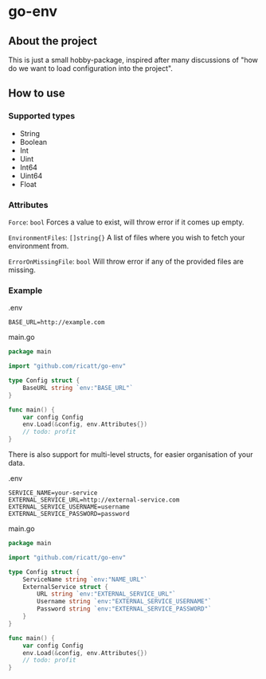 # go-env

## About the project
This is just a small hobby-package, inspired after many discussions of "how do we want to load configuration into the project".

## How to use
### Supported types
 - String
 - Boolean
 - Int
 - Uint
 - Int64
 - Uint64
 - Float
### Attributes
`Force`: `bool` Forces a value to exist, will throw error if it comes up empty.

`EnvironmentFiles`: `[]string{}` A list of files where you wish to fetch your environment from.

`ErrorOnMissingFile`: `bool` Will throw error if any of the provided files are missing.


### Example
.env
```env
BASE_URL=http://example.com
```
main.go
```go
package main

import "github.com/ricatt/go-env"

type Config struct {
    BaseURL string `env:"BASE_URL"`
}

func main() {
    var config Config
    env.Load(&config, env.Attributes{})
    // todo: profit
}
```

There is also support for multi-level structs, for easier organisation of your data.

.env
```env
SERVICE_NAME=your-service
EXTERNAL_SERVICE_URL=http://external-service.com
EXTERNAL_SERVICE_USERNAME=username
EXTERNAL_SERVICE_PASSWORD=password
```
main.go
```go
package main

import "github.com/ricatt/go-env"

type Config struct {
    ServiceName string `env:"NAME_URL"`
    ExternalService struct {
        URL string `env:"EXTERNAL_SERVICE_URL"`
        Username string `env:"EXTERNAL_SERVICE_USERNAME"`
        Password string `env:"EXTERNAL_SERVICE_PASSWORD"`
    }
}

func main() {
    var config Config
    env.Load(&config, env.Attributes{})
    // todo: profit
}
```
